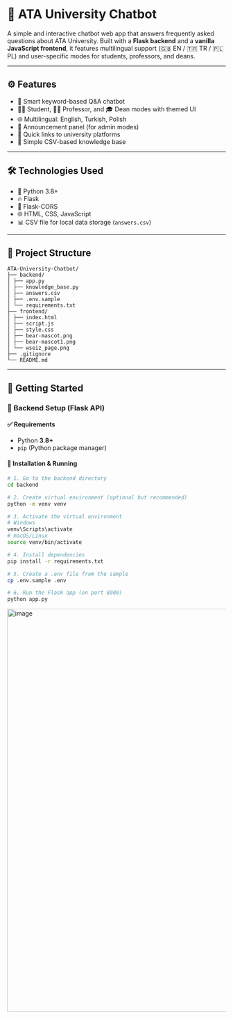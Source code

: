 # 🧠 ATA University Chatbot

A simple and interactive chatbot web app that answers frequently asked questions about ATA University. Built with a **Flask backend** and a **vanilla JavaScript frontend**, it features multilingual support (🇬🇧 EN / 🇹🇷 TR / 🇵🇱 PL) and user-specific modes for students, professors, and deans.

---

## ⚙️ Features

- 💬 Smart keyword-based Q&A chatbot  
- 🧑‍🎓 Student, 🧑‍🏫 Professor, and 🎓 Dean modes with themed UI  
- 🌐 Multilingual: English, Turkish, Polish  
- 📢 Announcement panel (for admin modes)  
- 📎 Quick links to university platforms  
- 📄 Simple CSV-based knowledge base  

---

## 🛠️ Technologies Used

- 🐍 Python 3.8+
- 🔥 Flask
- 🔄 Flask-CORS
- 🌐 HTML, CSS, JavaScript
- 📊 CSV file for local data storage (`answers.csv`)

---

## 📂 Project Structure
```
ATA-University-Chatbot/
├── backend/
│ ├── app.py
│ ├── knowledge_base.py
│ ├── answers.csv
│ ├── .env.sample
│ └── requirements.txt
├── frontend/
│ ├── index.html
│ ├── script.js
│ ├── style.css
│ ├── bear-mascot.png
│ ├── bear-mascot1.png
│ └── wseiz_page.png
├── .gitignore
└── README.md

```
---

## 🚀 Getting Started

### 🔧 Backend Setup (Flask API)

#### ✅ Requirements

- Python **3.8+**
- `pip` (Python package manager)

#### 🔌 Installation & Running

```bash
# 1. Go to the backend directory
cd backend

# 2. Create virtual environment (optional but recommended)
python -m venv venv

# 3. Activate the virtual environment
# Windows
venv\Scripts\activate
# macOS/Linux
source venv/bin/activate

# 4. Install dependencies
pip install -r requirements.txt

# 5. Create a .env file from the sample
cp .env.sample .env

# 6. Run the Flask app (on port 8000)
python app.py

```
<img width="1919" height="927" alt="image" src="https://github.com/user-attachments/assets/2de04caf-1984-4fb8-92f1-89653f21c479" />


